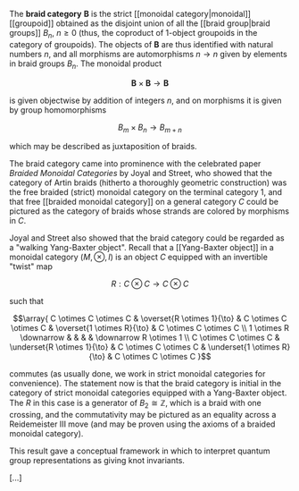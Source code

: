 The **braid category** $\mathbf{B}$ is the strict [[monoidal category|monoidal]] [[groupoid]] obtained as the disjoint union of all the [[braid group|braid groups]] $B_n$, $n \geq 0$ (thus, the coproduct of 1-object groupoids in the category of groupoids). The objects of $\mathbf{B}$ are thus identified with natural numbers $n$, and all morphisms are automorphisms $n \to n$ given by elements in braid groups $B_n$. The monoidal product 

$$\mathbf{B} \times \mathbf{B} \to \mathbf{B}$$ 

is given objectwise by addition of integers $n$, and on morphisms it is given by group homomorphisms 

$$B_m \times B_n \to B_{m+n}$$ 

which may be described as juxtaposition of braids. 

The braid category came into prominence with the celebrated paper _Braided Monoidal Categories_ by Joyal and Street, who showed that the category of Artin braids (hitherto a thoroughly geometric construction) was the free braided (strict) monoidal category on the terminal category $1$, and that free [[braided monoidal category]] on a general category $C$ could be pictured as the category of braids whose strands are colored by morphisms in $C$. 

Joyal and Street also showed that the braid category could be regarded as a "walking Yang-Baxter object". Recall that a [[Yang-Baxter object]] in a monoidal category $(M, \otimes, I)$ is an object $C$ equipped with an invertible "twist" map 

$$R: C \otimes C \to C \otimes C$$ 

such that 

$$\array{
C \otimes C \otimes C & \overset{R \otimes 1}{\to} & C \otimes C \otimes C & \overset{1 \otimes R}{\to} & C \otimes C \otimes C \\
1 \otimes R \downarrow & & & & \downarrow R \otimes 1 \\
C \otimes C \otimes C & \underset{R \otimes 1}{\to} & C \otimes C \otimes C & \underset{1 \otimes R}{\to} & C \otimes C \otimes C
}$$ 

commutes (as usually done, we work in strict monoidal categories for convenience). The statement now is that the braid category is initial in the category of strict monoidal categories equipped with a Yang-Baxter object. The $R$ in this case is a generator of $B_2 \cong \mathbb{Z}$, which is a braid with one crossing, and the commutativity may be pictured as an equality across a Reidemeister III move (and may be proven using the axioms of a braided monoidal category). 

This result gave a conceptual framework in which to interpret quantum group representations as giving knot invariants. 

[...]

